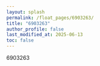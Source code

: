 ```yaml
---
layout: splash
permalink: /float_pages/6903263/
title: "6903263"
author_profile: false
last_modified_at: 2025-06-13
toc: false
---
```

 
6903263
